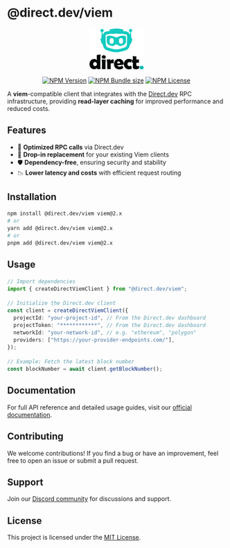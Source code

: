 # @direct.dev/viem

<div align="center">
  <p>
    <a href="https://direct.dev/">
      <picture>
        <source media="(prefers-color-scheme: dark)" srcset="media/logo-white-duo.svg">
        <img alt="Direct.dev logo" src="media/logo-black-duo.svg" width="125">
      </picture>
    </a>
  </p>

  <p>
    <a href="https://www.npmjs.com/package/@direct.dev/viem"><img alt="NPM Version" src="https://img.shields.io/npm/v/%40direct.dev%2Fviem?style=for-the-badge&labelColor=555&color=00BCB1"></a>
    <a href="https://bundlephobia.com/package/@direct.dev/viem"><img alt="NPM Bundle size" src="https://img.shields.io/bundlephobia/minzip/%40direct.dev%2Fviem?style=for-the-badge&labelColor=555&color=00BCB1"></a>
    <a href="https://github.com/direct-dev-project/direct-dev-client/blob/main/LICENSE"><img alt="NPM License" src="https://img.shields.io/npm/l/%40direct.dev%2Fviem?style=for-the-badge&labelColor=555&color=00BCB1"></a>
  </p>
</div>

A **viem**-compatible client that integrates with the [Direct.dev](https://direct.dev/) RPC infrastructure, providing **read-layer caching** for improved performance and reduced costs.

## Features

- 🚀 **Optimized RPC calls** via Direct.dev
- 🔌 **Drop-in replacement** for your existing Viem clients
- 🛡 **Dependency-free**, ensuring security and stability
- 📉 **Lower latency and costs** with efficient request routing

## Installation

```sh
npm install @direct.dev/viem viem@2.x
# or
yarn add @direct.dev/viem viem@2.x
# or
pnpm add @direct.dev/viem viem@2.x
```

## Usage

```ts
// Import dependencies
import { createDirectViemClient } from "@direct.dev/viem";

// Initialize the Direct.dev client
const client = createDirectViemClient({
  projectId: "your-project-id", // From the Direct.dev dashboard
  projectToken: "************", // From the Direct.dev dashboard
  networkId: "your-network-id", // e.g. "ethereum", "polygon"
  providers: ["https://your-provider-endpoints.com/"],
});

// Example: Fetch the latest block number
const blockNumber = await client.getBlockNumber();
```

## Documentation

For full API reference and detailed usage guides, visit our [official documentation](https://direct.dev/docs/).

## Contributing

We welcome contributions! If you find a bug or have an improvement, feel free to open an issue or submit a pull request.

## Support

Join our [Discord community](https://discord.gg/directdotdev) for discussions and support.

## License

This project is licensed under the [MIT License](https://github.com/direct-dev-project/direct-dev-client/blob/main/LICENSE).
